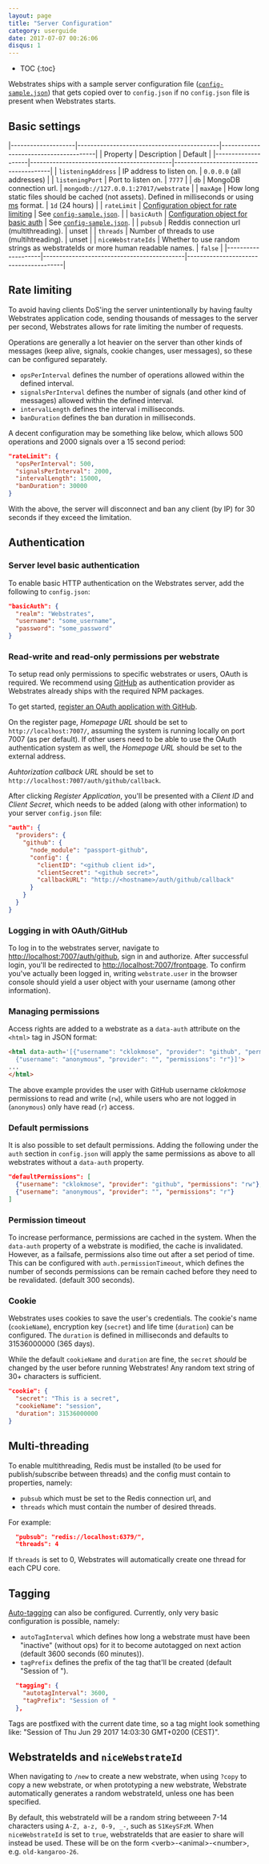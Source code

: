 ```yaml
---
layout: page
title: "Server Configuration"
category: userguide
date: 2017-07-07 00:26:06
disqus: 1
---
```


* TOC
{:toc}

Webstrates ships with a sample server configuration file
([`config-sample.json`](https://github.com/Webstrates/Webstrates/blob/master/config-sample.json))
that gets copied over to `config.json` if no `config.json` file is present when Webstrates starts.

## Basic settings

|--------------------|--------------------------------------------|---------------------------------------|
| Property           | Description                                | Default                               |
|--------------------|--------------------------------------------|---------------------------------------|
| `listeningAddress` | IP address to listen on.                   | `0.0.0.0` (all addresses)             |
| `listeningPort`    | Port to listen on.                         | `7777`                                |
| `db`               | MongoDB connection url.                    | `mongodb://127.0.0.1:27017/webstrate` |
| `maxAge`           | How long static files should be cached (not assets). Defined in milliseconds or using [ms](https://www.npmjs.com/package/ms) format. | `1d` (24 hours) |
| `rateLimit`        | [Configuration object for rate limiting](#rate-limiting) | See [`config-sample.json`](https://github.com/Webstrates/Webstrates/blob/master/config-sample.json). |
| `basicAuth`       | [Configuration object for basic auth](#server-level-basic-authentication) | See [`config-sample.json`](https://github.com/Webstrates/Webstrates/blob/master/config-sample.json). |
| `pubsub`           | Reddis connection url (multithreading).    | unset                                 |
| `threads`          | Number of threads to use (multihtreading). | unset                                 |
| `niceWebstrateIds` | Whether to use random strings as webstrateIds or more human readable names. | `false` |
|--------------------|--------------------------------------------|---------------------------------------|

## Rate limiting

To avoid having clients DoS'ing the server unintentionally by having faulty Webstrates application
code, sending thousands of messages to the server per second, Webstrates allows for rate limiting
the number of requests.

Operations are generally a lot heavier on the server than other kinds of messages (keep alive,
signals, cookie changes, user messages), so these can be configured separately.

- `opsPerInterval` defines the number of operations allowed within the defined interval.
- `signalsPerInterval` defines the number of signals (and other kind of messages) allowed within
the defined interval.
- `intervalLength` defines the interval i milliseconds.
- `banDuration` defines the ban duration in milliseconds.

A decent configuration may be something like below, which allows 500 operations and 2000 signals
over a 15 second period:

```json
"rateLimit": {
  "opsPerInterval": 500,
  "signalsPerInterval": 2000,
  "intervalLength": 15000,
  "banDuration": 30000
}
```

With the above, the server will disconnect and ban any client (by IP) for 30 seconds if they exceed
the limitation.

## Authentication

### Server level basic authentication
To enable basic HTTP authentication on the Webstrates server, add the following to `config.json`:

```json
"basicAuth": {
  "realm": "Webstrates",
  "username": "some_username",
  "password": "some_password"
}
```

### Read-write and read-only permissions per webstrate
To setup read only permissions to specific webstrates or users, OAuth is required. We recommend using [GitHub](https://github.com) as authentication provider as Webstrates already ships with the required NPM packages.

To get started, [register an OAuth application with GitHub](https://github.com/settings/applications/new).

On the register page, _Homepage URL_ should be set to `http://localhost:7007/`, assuming the system is running locally on port 7007 (as per default). If other users need to be able to use the OAuth authentication system as well, the _Homepage URL_ should be set to the external address.

_Auhtorization callback URL_ should be set to `http://localhost:7007/auth/github/callback`.

After clicking _Register Application_, you'll be presented with a _Client ID_ and _Client Secret_, which needs to be added (along with other information) to your server `config.json` file:

```json
"auth": {
  "providers": {
    "github": {
      "node_module": "passport-github",
      "config": {
        "clientID": "<github client id>",
        "clientSecret": "<github secret>",
        "callbackURL": "http://<hostname>/auth/github/callback"
      }
    }
  }
}
```

### Logging in with OAuth/GitHub

To log in to the webstrates server, navigate to [http://localhost:7007/auth/github](http://localhost:7007/auth/github), sign in and authorize. After successful login, you'll be redirected to [http://localhost:7007/frontpage](http://localhost:7007/frontpage). To confirm you've actually been logged in, writing `webstrate.user` in the browser console should yield a user object with your username (among other information).

### Managing permissions

Access rights are added to a webstrate as a `data-auth` attribute on the `<html>` tag in JSON format:

```html
<html data-auth='[{"username": "cklokmose", "provider": "github", "permissions": "rw"},
  {"username": "anonymous", "provider": "", "permissions": "r"}]'>
...
</html>
```

The above example provides the user with GitHub username _cklokmose_ permissions to read and write (`rw`), while users who are not logged in (`anonymous`) only have read (`r`) access.

### Default permissions

It is also possible to set default permissions. Adding the following under the `auth` section in `config.json` will apply the same permissions as above to all webstrates without a `data-auth` property.

```json
"defaultPermissions": [
  {"username": "cklokmose", "provider": "github", "permissions": "rw"},
  {"username": "anonymous", "provider": "", "permissions": "r"}
]
```

### Permission timeout

To increase performance, permissions are cached in the system. When the `data-auth` property of a
webstrate is modified, the cache is invalidated. However, as a failsafe, permissions also time out
after a set period of time. This can be configured with `auth.permissionTimeout`, which defines the
number of seconds permissions can be remain cached before they need to be revalidated. (default
300 seconds).

### Cookie

Webstrates uses cookies to save the user's credentials. The cookie's name (`cookieName`), encryption
key (`secret`) and life time (`duration`) can be configured. The `duration` is defined in
milliseconds and defaults to 31536000000 (365 days).

While the default `cookieName` and `duration` are fine, the `secret` _should_ be changed by the user
before running Webstrates! Any random text string of 30+ characters is sufficient.

```json
"cookie": {
  "secret": "This is a secret",
  "cookieName": "session",
  "duration": 31536000000
}
```

## Multi-threading

To enable multithreading, Redis must be installed (to be used for publish/subscribe between
threads) and the config must contain to properties, namely:

- `pubsub` which must be set to the Redis connection url, and
- `threads` which must contain the number of desired threads.

For example:

```json
  "pubsub": "redis://localhost:6379/",
  "threads": 4
```

If `threads` is set to 0, Webstrates will automatically create one thread for each CPU core.

## Tagging

[Auto-tagging](/userguide/api/tagging.html#auto-tagging) can also be configured. Currently, only
very basic configuration is possible, namely:

- `autoTagInterval` which defines how long a webstrate must have been "inactive" (without ops) for
it to become autotagged on next action (default 3600 seconds (60 minutes)).
- `tagPrefix` defines the prefix of the tag that'll be created (default "Session of ").

```json
  "tagging": {
    "autotagInterval": 3600,
    "tagPrefix": "Session of "
  },
```

Tags are postfixed with the current date time, so a tag might look something like:
"Session of Thu Jun 29 2017 14:03:30 GMT+0200 (CEST)".

## WebstrateIds and `niceWebstrateId`

When navigating to `/new` to create a new webstrate, when using `?copy` to copy a new webstrate, or
when prototyping a new webstrate, Webstrate automatically generates a random webstrateId, unless one
has been specified.

By default, this webstrateId will be a random string betweeen 7-14 characters using
`A-Z, a-z, 0-9, _-`, such as `S1KeySFzM`. When `niceWebstrateId` is set to `true`, webstrateIds
that are easier to share will instead be used. These will be on the form
\<verb\>-\<animal\>-\<number\>, e.g. `old-kangaroo-26`.